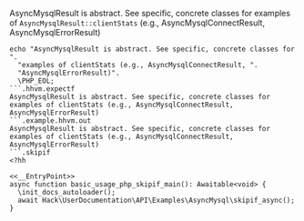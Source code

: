 AsyncMysqlResult is abstract. See specific, concrete classes for examples of `AsyncMysqlResult::clientStats` (e.g., AsyncMysqlConnectResult, AsyncMysqlErrorResult)

```basic-usage.php
echo "AsyncMysqlResult is abstract. See specific, concrete classes for ".
  "examples of clientStats (e.g., AsyncMysqlConnectResult, ".
  "AsyncMysqlErrorResult)".
  \PHP_EOL;
```.hhvm.expectf
AsyncMysqlResult is abstract. See specific, concrete classes for examples of clientStats (e.g., AsyncMysqlConnectResult, AsyncMysqlErrorResult)
```.example.hhvm.out
AsyncMysqlResult is abstract. See specific, concrete classes for examples of clientStats (e.g., AsyncMysqlConnectResult, AsyncMysqlErrorResult)
```.skipif
<?hh

<<__EntryPoint>>
async function basic_usage_php_skipif_main(): Awaitable<void> {
  \init_docs_autoloader();
  await Hack\UserDocumentation\API\Examples\AsyncMysql\skipif_async();
}
```
